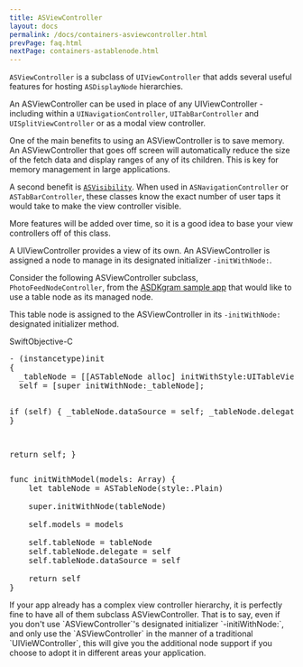 ```yaml
---
title: ASViewController
layout: docs
permalink: /docs/containers-asviewcontroller.html
prevPage: faq.html
nextPage: containers-astablenode.html
---
```


`ASViewController` is a subclass of `UIViewController` that adds several useful features for hosting `ASDisplayNode` hierarchies. 

An ASViewController can be used in place of any UIViewController - including within a `UINavigationController`, `UITabBarController` and `UISplitViewController` or as a modal view controller. 

One of the main benefits to using an ASViewController is to save memory. An ASViewController that goes off screen will automatically reduce the size of the fetch data and display ranges of any of its children. This is key for memory management in large applications. 

A second benefit is <a href="asvisibility.html"><code>ASVisibility</code></a>. When used in `ASNavigationController` or `ASTabBarController`, these classes know the exact number of user taps it would take to make the view controller visible. 

More features will be added over time, so it is a good idea to base your view controllers off of this class. 

A UIViewController provides a view of its own. An ASViewController is assigned a node to manage in its designated initializer `-initWithNode:`. 

Consider the following ASViewController subclass, `PhotoFeedNodeController`, from the <a href="https://github.com/facebook/AsyncDisplayKit/tree/master/examples/ASDKgram">ASDKgram sample app</a> that would like to use a table node as its managed node. 

This table node is assigned to the ASViewController in its `-initWithNode:` designated initializer method.

<div class = "highlight-group">
<span class="language-toggle"><a data-lang="swift" class="swiftButton">Swift</a><a data-lang="objective-c" class = "active objcButton">Objective-C</a></span>
<div class = "code">
  <pre lang="objc" class="objcCode">
- (instancetype)init
{
  _tableNode = [[ASTableNode alloc] initWithStyle:UITableViewStylePlain];
  self = [super initWithNode:_tableNode];
  
  if (self) {
    _tableNode.dataSource = self;
    _tableNode.delegate = self;
  }
  
  return self;
}
  </pre>

  <pre lang="swift" class = "swiftCode hidden">
func initWithModel(models: Array<Model>) {
	let tableNode = ASTableNode(style:.Plain)

    super.initWithNode(tableNode)

    self.models = models
    
    self.tableNode = tableNode
    self.tableNode.delegate = self
    self.tableNode.dataSource = self
    
    return self
}
</pre>
</div>
</div>

<div class = "note">
If your app already has a complex view controller hierarchy, it is perfectly fine to have all of them subclass ASViewController. That is to say, even if you don't use `ASViewController`'s designated initializer `-initiWithNode:`, and only use the `ASViewController` in the manner of a traditional `UIVieWController`, this will give you the additional node support if you choose to adopt it in different areas your application. 
</div>

